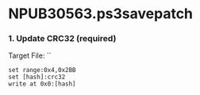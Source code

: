 # NPUB30563.ps3savepatch

### 1. Update CRC32 (required)

Target File: ``

```
set range:0x4,0x2BB
set [hash]:crc32
write at 0x0:[hash]
```

